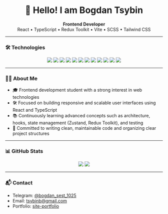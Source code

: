 <h1 align="center">👋 Hello! I am Bogdan Tsybin</h1>

<p align="center">
  <strong>Frontend Developer</strong> <br />
  React • TypeScript • Redux Toolkit • Vite • SCSS • Tailwind CSS
</p>

---

### 🛠️ Technologies

<p align="center">
  <img src="https://img.shields.io/badge/HTML-E34F26?style=for-the-badge&logo=html5&logoColor=white"/>
  <img src="https://img.shields.io/badge/CSS-1572B6?style=for-the-badge&logo=css3&logoColor=white"/>
  <img src="https://img.shields.io/badge/JavaScript-F7DF1E?style=for-the-badge&logo=javascript&logoColor=black"/>
  <img src="https://img.shields.io/badge/TypeScript-3178C6?style=for-the-badge&logo=typescript&logoColor=white"/>
  <img src="https://img.shields.io/badge/React-20232A?style=for-the-badge&logo=react&logoColor=61DAFB"/>
  <img src="https://img.shields.io/badge/Redux_Toolkit-764ABC?style=for-the-badge&logo=redux&logoColor=white"/>
  <img src="https://img.shields.io/badge/Vite-646CFF?style=for-the-badge&logo=vite&logoColor=white"/>
  <img src="https://img.shields.io/badge/SCSS-CC6699?style=for-the-badge&logo=sass&logoColor=white"/>
  <img src="https://img.shields.io/badge/Tailwind-38B2AC?style=for-the-badge&logo=tailwind-css&logoColor=white"/>
  <img src="https://img.shields.io/badge/Axios-5A29E4?style=for-the-badge"/>
  <img src="https://img.shields.io/badge/Git-F05032?style=for-the-badge&logo=git&logoColor=white"/>
  <img src="https://img.shields.io/badge/Docker-2496ED?style=for-the-badge&logo=docker&logoColor=white"/>
</p>

---

### 🧑‍💻 About Me

- 🎓 Frontend development student with a strong interest in web technologies
- 🛠️ Focused on building responsive and scalable user interfaces using React and TypeScript
- 📚 Continuously learning advanced concepts such as architecture, hooks, state management (Zustand, Redux Toolkit), and testing
- 🧩 Committed to writing clean, maintainable code and organizing clear project structures

---

### 📊 GitHub Stats

<p align="center">
  <img src="https://github-readme-stats.vercel.app/api?username=BogdanTsybin2005&show_icons=true&theme=radical&hide_border=true" />
  <img src="https://github-readme-stats.vercel.app/api/top-langs/?username=BogdanTsybin2005&layout=compact&theme=radical&hide_border=true"/>
</p>

---

### 📬 Contact

- Telegram: [@bogdan_sest_1025](https://t.me/bogdan_sest_1025)
- Email: [tsybinb@gmail.com](https://mail.google.com/mail/?view=cm&fs=1&to=tsybinb@gmail.com)
- Portfolio: [site-portfolio](https://bogdantsybin2005.github.io/site-portfolio)

